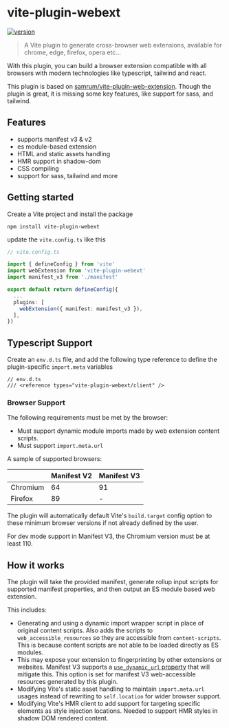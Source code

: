# vite-plugin-webext

[![version][npm_version]][npm_url]

> A Vite plugin to generate cross-browser web extensions, available for chrome, edge, firefox, opera etc...

With this plugin, you can build a browser extension compatible with all browsers with modern technologies like typescript, tailwind and react.

This plugin is based on [samrum/vite-plugin-web-extension](https://github.com/samrum/vite-plugin-web-extension). Though the plugin is great, it is missing some key features, like support for sass, and tailwind.

## Features

- supports manifest v3 & v2
- es module-based extension
- HTML and static assets handling
- HMR support in shadow-dom
- CSS compiling
- support for sass, tailwind and more

## Getting started

Create a Vite project and install the package

```
npm install vite-plugin-webext
```

update the `vite.config.ts` like this

```typescript
// vite.config.ts

import { defineConfig } from 'vite'
import webExtension from 'vite-plugin-webext'
import manifest_v3 from './manifest'

export default return defineConfig({
  ...
  plugins: [
    webExtension({ manifest: manifest_v3 }),
  ],
})
```

## Typescript Support

Create an `env.d.ts` file, and add the following type reference to define the plugin-specific `import.meta` variables

```
// env.d.ts
/// <reference types="vite-plugin-webext/client" />
```

### Browser Support

The following requirements must be met by the browser:

- Must support dynamic module imports made by web extension content scripts.
- Must support `import.meta.url`

A sample of supported browsers:

|          | Manifest V2 | Manifest V3 |
| -------- | ----------- | ----------- |
| Chromium | 64          | 91          |
| Firefox  | 89          | -           |

The plugin will automatically default Vite's `build.target` config option to these minimum browser versions if not already defined by the user.

For dev mode support in Manifest V3, the Chromium version must be at least 110.

## How it works

The plugin will take the provided manifest, generate rollup input scripts for supported manifest properties, and then output an ES module based web extension.

This includes:

- Generating and using a dynamic import wrapper script in place of original content scripts. Also adds the scripts to `web_accessible_resources` so they are accessible from `content-scripts`. This is because content scripts are not able to be loaded directly as ES modules.
- This may expose your extension to fingerprinting by other extensions or websites. Manifest V3 supports a [`use_dynamic_url` property](https://developer.chrome.com/docs/extensions/mv3/manifest/web_accessible_resources/) that will mitigate this. This option is set for manifest V3 web-accessible resources generated by this plugin.
- Modifying Vite's static asset handling to maintain `import.meta.url` usages instead of rewriting to `self.location` for wider browser support.
- Modifying Vite's HMR client to add support for targeting specific elements as style injection locations. Needed to support HMR styles in shadow DOM rendered content.

<!-- footer links -->

[npm_url]: https://www.npmjs.com/package/vite-plugin-webext
[npm_version]: https://img.shields.io/npm/v/vite-plugin-webext
